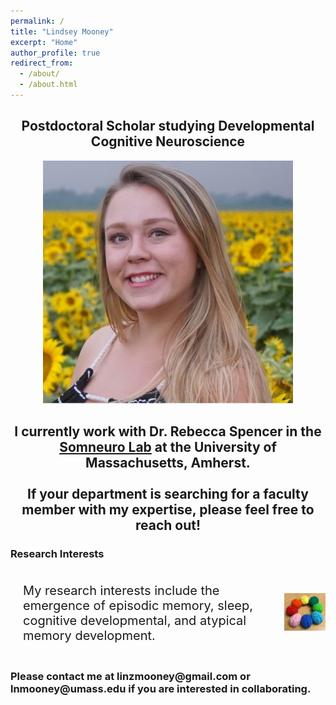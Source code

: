 ```yaml
---
permalink: /
title: "Lindsey Mooney"
excerpt: "Home"
author_profile: true
redirect_from: 
  - /about/
  - /about.html
---
```

<style>
      .container {
        display: flex;
        align-items: center;
        justify-content: center
      }
      img {
        max-width: 100%
      }
      .image {
        flex-basis: 40%
      }
      .text {
        font-size: 20px;
        padding-left: 20px;
      }
</style>

<h2 style="text-align: center;">Postdoctoral Scholar studying Developmental Cognitive Neuroscience</h2>

<p style="text-align: center;"><img src="images/LM Profile.jpg" alt="LM Profile.jpg" width="400"/></p>


<h2 style="text-align: center;">I currently work with Dr. Rebecca Spencer in the <a href = "https://www.somneurolab.com/">Somneuro Lab</a> at the University of Massachusetts, Amherst. <br><br> If your department is searching for a faculty member with my expertise, please feel free to reach out!</h2>

<h3>Research Interests</h3>
<body>
  <div class="container">
     <div class="text">
       <p>My research interests include the emergence of episodic memory, sleep, cognitive developmental, and atypical memory development.</p>
     </div>
     <div class="image">
       <img src="images/brains.jpeg">
     </div>
   </div>
 </body>
 
 <h3>Please contact me at linzmooney@gmail.com or lnmooney@umass.edu if you are interested in collaborating.</h3>
